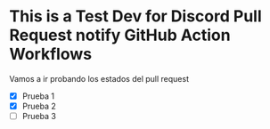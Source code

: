 # This is a Test Dev for Discord Pull Request notify GitHub Action Workflows
 Vamos a ir probando los estados del pull request
 
 - [X] Prueba 1
 - [x] Prueba 2
 - [ ] Prueba 3
